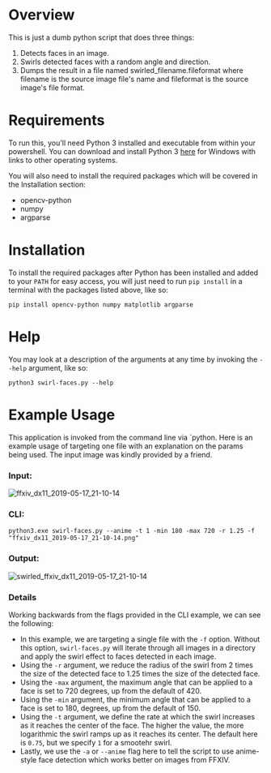 # Overview
This is just a dumb python script that does three things:
1. Detects faces in an image.
2. Swirls detected faces with a random angle and direction.
3. Dumps the result in a file named swirled_filename.fileformat where filename is the source image file's name and fileformat is the source image's file format.

# Requirements
To run this, you'll need Python 3 installed and executable from within your powershell. You can download and install Python 3 [here](https://www.python.org/downloads/) for Windows with links to other operating systems.

You will also need to install the required packages which will be covered in the Installation section:
- opencv-python
- numpy
- argparse

# Installation
To install the required packages after Python has been installed and added to your `PATH` for easy access, you will just need to run `pip install` in a terminal with the packages listed above, like so:
```
pip install opencv-python numpy matplotlib argparse
```

# Help
You may look at a description of the arguments at any time by invoking the `--help` argument, like so:
```
python3 swirl-faces.py --help
```

# Example Usage
This application is invoked from the command line via `python. Here is an example usage of targeting one file with an explanation on the params being used. The input image was kindly provided by a friend.
### Input:
![ffxiv_dx11_2019-05-17_21-10-14](https://github.com/user-attachments/assets/27806eca-65d2-4139-b736-931d9df50896)

### CLI:
```
python3.exe swirl-faces.py --anime -t 1 -min 180 -max 720 -r 1.25 -f "ffxiv_dx11_2019-05-17_21-10-14.png"
```

### Output:
![swirled_ffxiv_dx11_2019-05-17_21-10-14](https://github.com/user-attachments/assets/7f9e5bdf-6646-4d83-8017-c2392efd7bc9)

### Details
Working backwards from the flags provided in the CLI example, we can see the following:
- In this example, we are targeting a single file with the `-f` option. Without this option, `swirl-faces.py` will iterate through all images in a directory and apply the swirl effect to faces detected in each image.
- Using the `-r` argument, we reduce the radius of the swirl from 2 times the size of the detected face to 1.25 times the size of the detected face.
- Using the `-max` argument, the maximum angle that can be applied to a face is set to 720 degrees, up from the default of 420.
- Using the `-min` argument, the minimum angle that can be applied to a face is set to 180, degrees, up from the default of 150.
- Using the `-t` argument, we define the rate at which the swirl increases as it reaches the center of the face. The higher the value, the more logarithmic the swirl ramps up as it reaches its center. The default here is `0.75`, but we specify `1` for a smootehr swirl.
- Lastly, we use the `-a` or `--anime` flag here to tell the script to use anime-style face detection which works better on images from FFXIV.
